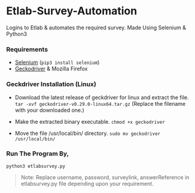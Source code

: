 # Etlab-Survey-Automation
Logins to Etlab &amp; automates the required survey. 
Made Using Selenium &amp; Python3

### Requirements

* [Selenium](https://pypi.org/project/selenium/) (`pip3 install selenium`)
* [Geckodriver](https://github.com/mozilla/geckodriver/releases) & Mozilla Firefox

### Geckdriver Installation (Linux)

* Download the latest release of geckdriver for linux and extract the file.
`tar -xvf geckodriver-v0.29.0-linux64.tar.gz` (Replace the filename with your downloaded one.)

* Make the extracted binary executable.
`chmod +x geckodriver`

* Move the file /usr/local/bin/ directory.
`sudo mv geckodriver /usr/local/bin/`
 

### Run The Program By,

`python3 etlabsurvey.py`

> Note: Replace username, password, surveylink, answerReference in etlabsurvey.py file depending upon your requirement.
